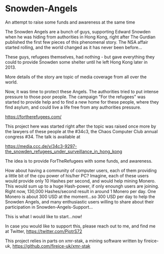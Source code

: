 # Snowden-Angels
An attempt to raise some funds and awareness at the same time

The Snowden Angels are a bunch of guys, supporting Edward Snowden when he was hiding from authorities in Hong Kong, right after The Gurdian published the first few pieces of this phenomenal story. The NSA affair started rolling, and the world changed as it has never been before...

These guys, refugees themselves, had nothing - but gave everything they could to provide Snowden some shelter until he left Hong Kong later in 2013.

More details of the story are topic of media coverage from all over the world. 

Now, it was time to protect these Angels. The authorities tried to put intense pressure to those poor people. The campaign "For the refugees" was started to provide help and to find a new home for these people, where they find asylum, and could live a life free from any authorities pressure.

https://fortherefugees.com/

This project here was started right after the topic was raised once more by the lawyers of these people at the #34c3, the Chaos Computer Club annual congress #34. The talk is available at 

https://media.ccc.de/v/34c3-9297-the_snowden_refugees_under_surveillance_in_hong_kong

The idea is to provide ForTheRefugees with some funds, and awareness. 

How about having a community of computer users, each of them providing a little bit of the cpu power of his/her PC? Imagine, each of these users would provide only 10 Hashes per second, and would help mining Monero. This would sum up to a huge Hash-power, if only enoungh users are joining. Right now, 130,000 Hashes/second result in around 1 Monero per day. One Monero is about 300 USD at the moment...so 300 USD per day to help the Snowden Angels, and many enthusiastic users willing to share about their participation in Snowden-Angels-Support...

This is what I would like to start...now!

In case you would like to support this, please reach out to me, and find me at Twitter, https://twitter.com/PjotrS72

This project relies in parts on xmr-stak, a mining software written by fireice-uk, https://github.com/fireice-uk/xmr-stak
